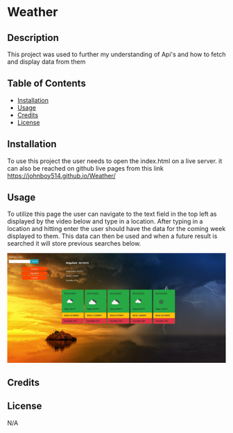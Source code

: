 # Weather

## Description

This project was used to further my understanding of Api's and how to fetch and display data from them

## Table of Contents

 - [Installation](#installation)
 - [Usage](#usage)
 - [Credits](#credits)
 - [License](#license)

## Installation

To use this project the user needs to open the index.html on a live server. it can also be reached on github live pages from this link https://johnboy514.github.io/Weather/

## Usage

To utilize this page the user can navigate to the text field in the top left as displayed by the video below and type in a location. After typing in a location and hitting enter the user should have the data for the coming week displayed to them. This data can then be used and when a future result is searched it will store previous searches below. 

![Main-Page](assets/images/Weather.jpg)

## Credits

## License

N/A